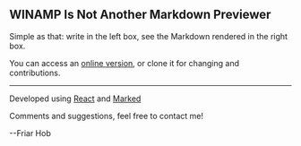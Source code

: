 ## WINAMP Is Not Another Markdown Previewer

Simple as that: write in the left box, see the Markdown rendered in the right box.

You can access an [online version](https://friarhob.github.io/winamp-md/), or clone it for changing and contributions.

---
Developed using [React](https://reactjs.org/) and [Marked](https://github.com/markedjs/marked)

Comments and suggestions, feel free to contact me!

--Friar Hob
